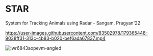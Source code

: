 # STAR
System for Tracking Animals using Radar - Sangam, Pragyan'22


https://user-images.githubusercontent.com/83502978/179365448-9038ff31-313c-4b83-b020-bef6ada67837.mp4

![iwr6843aopevm-angled](https://user-images.githubusercontent.com/83502978/179366638-f3fab938-51fb-4b57-9093-61e769c8cff2.png)

